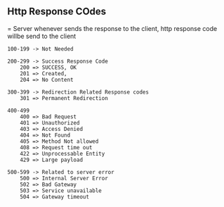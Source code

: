 ## Http Response COdes

= Server whenever sends the response to the client,
http response code willbe send to the client

    100-199 -> Not Needed

    200-299 -> Success Response Code
        200 => SUCCESS, OK
        201 => Created,
        204 => No Content

    300-399 -> Redirection Related Response codes
        301 => Permanent Redirection

    400-499
        400 => Bad Request
        401 => Unauthorized
        403 => Access Denied
        404 => Not Found
        405 => Method Not allowed
        408 => Request time out
        422 => Unprocessable Entity
        429 => Large payload

    500-599 -> Related to server error
        500 => Internal Server Error
        502 => Bad Gateway
        503 => Service unavailable
        504 => Gateway timeout
